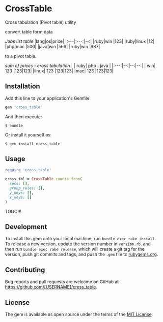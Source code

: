 # CrossTable

Cross tabulation (Pivot table) utility

convert table form data
  
   *Jobs list table*
  |lang|os|price|
  |:---|:---:|--:|
  |ruby|win |123|
  |ruby|linux |12|
  |php|mac |500|
  |java|win |566|
  |ruby|win |987|

to a pivot table.

  *sum of prices - cross tabulation*
  |  | ruby| php | java |
  |:---:|--:|--:|--:|
  | win| 123 |123|123|
  |linux| 123 |123|123|
  |mac| 123 |123|123|




## Installation

Add this line to your application's Gemfile:

```ruby
gem 'cross_table'
```

And then execute:

    $ bundle

Or install it yourself as:

    $ gem install cross_table

## Usage

```ruby
require 'cross_table'

cross_tbl = CrossTable.counts_from(
  recs: [],
  group_rules: [],
  y_keys: [],
  x_keys: []
)

```
TODO!!!


## Development

To install this gem onto your local machine, run `bundle exec rake install`. To release a new version, update the version number in `version.rb`, and then run `bundle exec rake release`, which will create a git tag for the version, push git commits and tags, and push the `.gem` file to [rubygems.org](https://rubygems.org).

## Contributing

Bug reports and pull requests are welcome on GitHub at https://github.com/[USERNAME]/cross_table.

## License

The gem is available as open source under the terms of the [MIT License](https://opensource.org/licenses/MIT).
